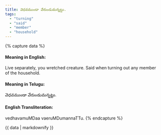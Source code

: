 ```yaml
---
title: వెధవముండా వేరుండుమన్నట్టు.
tags:
  - "turning"
  - "said"
  - "member"
  - "household"
---
```


{% capture data %}
#### Meaning in English:
Live separately, you wretched creature.
Said when turning out any member of the household.

#### Meaning in Telugu:
వెధవముండా వేరుండుమన్నట్టు.

#### English Transliteration:
vedhavamuMDaa vaeruMDumannaTTu.
{% endcapture %}

<div class="notice">{{ data | markdownify }}</div>

